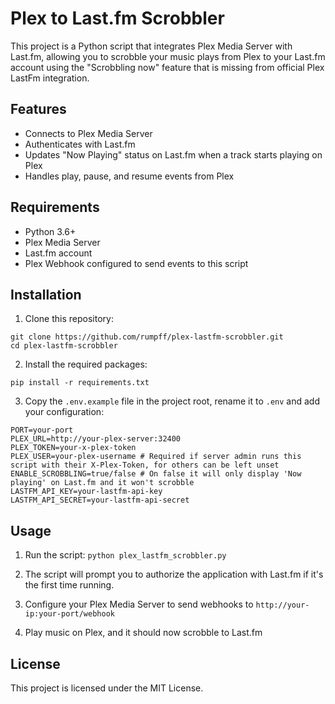 # Plex to Last.fm Scrobbler

This project is a Python script that integrates Plex Media Server with Last.fm, allowing you to scrobble your music plays from Plex to your Last.fm account using the "Scrobbling now" feature that is missing from official Plex LastFm integration.

## Features

- Connects to Plex Media Server
- Authenticates with Last.fm
- Updates "Now Playing" status on Last.fm when a track starts playing on Plex
- Handles play, pause, and resume events from Plex

## Requirements

- Python 3.6+
- Plex Media Server
- Last.fm account
- Plex Webhook configured to send events to this script

## Installation

1. Clone this repository:
```
git clone https://github.com/rumpff/plex-lastfm-scrobbler.git
cd plex-lastfm-scrobbler
```

2. Install the required packages:
```
pip install -r requirements.txt
```

3. Copy the `.env.example` file in the project root, rename it to `.env` and add your configuration:
```
PORT=your-port
PLEX_URL=http://your-plex-server:32400
PLEX_TOKEN=your-x-plex-token
PLEX_USER=your-plex-username # Required if server admin runs this script with their X-Plex-Token, for others can be left unset
ENABLE_SCROBBLING=true/false # On false it will only display 'Now playing' on Last.fm and it won't scrobble
LASTFM_API_KEY=your-lastfm-api-key
LASTFM_API_SECRET=your-lastfm-api-secret
```

## Usage

1. Run the script:
```python plex_lastfm_scrobbler.py```

2. The script will prompt you to authorize the application with Last.fm if it's the first time running.

3. Configure your Plex Media Server to send webhooks to `http://your-ip:your-port/webhook`

4. Play music on Plex, and it should now scrobble to Last.fm

## License

This project is licensed under the MIT License.
